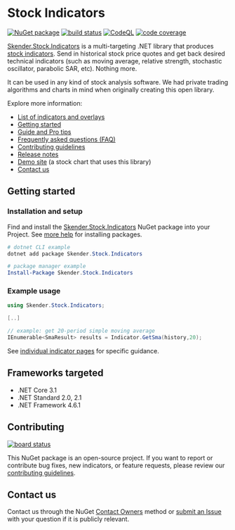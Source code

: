 # Stock Indicators

[![NuGet package](https://img.shields.io/nuget/v/skender.stock.indicators?color=blue&label=NuGet%20Package)](https://www.nuget.org/packages/Skender.Stock.Indicators)
[![build status](https://img.shields.io/azure-devops/build/skender/5123ca47-74f2-4d67-a5d4-c4d90b8d670a/21/master?label=Build%20Status)](https://dev.azure.com/skender/Stock.Indicators/_build/latest?definitionId=21&branchName=master)
[![CodeQL](https://github.com/DaveSkender/Stock.Indicators/workflows/CodeQL/badge.svg)](https://github.com/DaveSkender/Stock.Indicators/security/code-scanning)
[![code coverage](https://img.shields.io/azure-devops/coverage/skender/stock.indicators/21?label=Code%20Coverage)](https://dev.azure.com/skender/Stock.Indicators/_build/latest?definitionId=21&branchName=master&view=codecoverage-tab)

[Skender.Stock.Indicators](https://www.nuget.org/packages/Skender.Stock.Indicators) is a multi-targeting .NET library that produces [stock indicators](INDICATORS.md).  Send in historical stock price quotes and get back desired technical indicators (such as moving average, relative strength, stochastic oscillator, parabolic SAR, etc).  Nothing more.

It can be used in any kind of stock analysis software.  We had private trading algorithms and charts in mind when originally creating this open library.

Explore more information:

- [List of indicators and overlays](INDICATORS.md)
- [Getting started](#getting-started)
- [Guide and Pro tips](GUIDE.md)
- [Frequently asked questions (FAQ)](FAQ.md)
- [Contributing guidelines](CONTRIBUTING.md)
- [Release notes](https://github.com/DaveSkender/Stock.Indicators/releases)
- [Demo site](https://stock-charts.azurewebsites.net) (a stock chart that uses this library)
- [Contact us](#contact-us)

## Getting started

### Installation and setup

Find and install the [Skender.Stock.Indicators](https://www.nuget.org/packages/Skender.Stock.Indicators) NuGet package into your Project.  See [more help](https://www.google.com/search?q=install+nuget+package) for installing packages.

```powershell
# dotnet CLI example
dotnet add package Skender.Stock.Indicators

# package manager example
Install-Package Skender.Stock.Indicators
```

### Example usage

```csharp
using Skender.Stock.Indicators;

[..]

// example: get 20-period simple moving average
IEnumerable<SmaResult> results = Indicator.GetSma(history,20);
```

See [individual indicator pages](INDICATORS.md) for specific guidance.

## Frameworks targeted

- .NET Core 3.1
- .NET Standard 2.0, 2.1
- .NET Framework 4.6.1

## Contributing

[![board status](https://dev.azure.com/skender/5123ca47-74f2-4d67-a5d4-c4d90b8d670a/69f29c08-2257-4429-9cea-1629abcd3064/_apis/work/boardbadge/a1dfc6ae-7836-4b56-a849-9a48698252c2)](https://dev.azure.com/skender/5123ca47-74f2-4d67-a5d4-c4d90b8d670a/_boards/board/t/69f29c08-2257-4429-9cea-1629abcd3064/Microsoft.RequirementCategory/)

This NuGet package is an open-source project.  If you want to report or contribute bug fixes, new indicators, or feature requests, please review our [contributing guidelines](CONTRIBUTING.md).

## Contact us

Contact us through the NuGet [Contact Owners](https://www.nuget.org/packages/Skender.Stock.Indicators) method or [submit an Issue](https://github.com/DaveSkender/Stock.Indicators/issues) with your question if it is publicly relevant.
